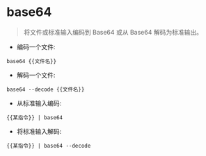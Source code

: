# base64

> 将文件或标准输入编码到 Base64 或从 Base64 解码为标准输出。

- 编码一个文件:

`base64 {{文件名}}`

- 解码一个文件:

`base64 --decode {{文件名}}`

- 从标准输入编码:

`{{某指令}} | base64`

- 将标准输入解码:

`{{某指令}} | base64 --decode`
